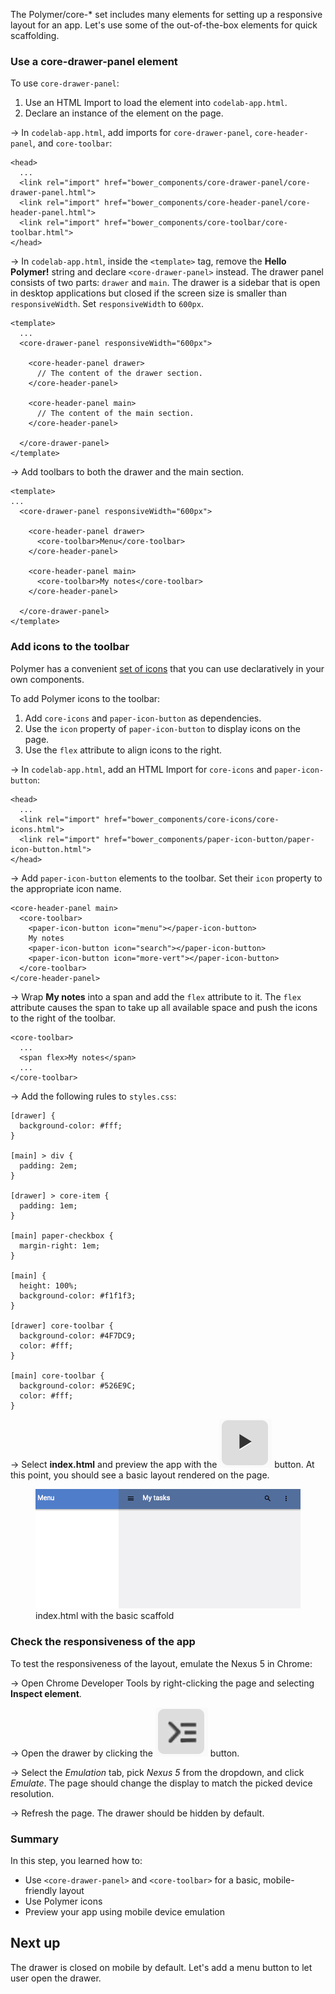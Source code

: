<toc-element></toc-element>

The Polymer/core-* set includes many elements for setting up a responsive layout for an app.
Let's use some of the out-of-the-box elements for quick scaffolding.

### Use a core-drawer-panel element

To use `core-drawer-panel`:

1. Use an HTML Import to load the element into `codelab-app.html`.
2. Declare an instance of the element on the page.

&rarr; In `codelab-app.html`, add imports for `core-drawer-panel`, `core-header-panel`, and `core-toolbar`:

    <head>
      ...
      <link rel="import" href="bower_components/core-drawer-panel/core-drawer-panel.html">
      <link rel="import" href="bower_components/core-header-panel/core-header-panel.html">
      <link rel="import" href="bower_components/core-toolbar/core-toolbar.html">
    </head>

&rarr; In `codelab-app.html`, inside the `<template>` tag,
remove the **Hello Polymer!** string and declare `<core-drawer-panel>` instead. The drawer panel consists of two parts: `drawer` and `main`. The drawer is a sidebar that is open in desktop applications but closed if the screen size is smaller than `responsiveWidth`. Set `responsiveWidth` to `600px`.

    <template>
      ...
      <core-drawer-panel responsiveWidth="600px">

        <core-header-panel drawer>
          // The content of the drawer section.
        </core-header-panel>

        <core-header-panel main>
          // The content of the main section.
        </core-header-panel>

      </core-drawer-panel>
    </template>

&rarr; Add toolbars to both the drawer and the main section.

    <template>
    ...
      <core-drawer-panel responsiveWidth="600px">

        <core-header-panel drawer>
          <core-toolbar>Menu</core-toolbar>
        </core-header-panel>

        <core-header-panel main>
          <core-toolbar>My notes</core-toolbar>
        </core-header-panel>

      </core-drawer-panel>
    </template>

### Add icons to the toolbar

Polymer has a convenient [set of icons](http://polymer.github.io/core-icons/components/core-icons/demo.html) that you can use declaratively in your own components.

To add Polymer icons to the toolbar:
1. Add `core-icons` and `paper-icon-button` as dependencies.
2. Use the `icon` property of `paper-icon-button` to display icons on the page.
3. Use the `flex` attribute to align icons to the right.

&rarr; In `codelab-app.html`, add an HTML Import for `core-icons` and `paper-icon-button`:

    <head>
      ...
      <link rel="import" href="bower_components/core-icons/core-icons.html">
      <link rel="import" href="bower_components/paper-icon-button/paper-icon-button.html">
    </head>


&rarr; Add `paper-icon-button` elements to the toolbar. Set their `icon` property to the appropriate icon name.

    <core-header-panel main>
      <core-toolbar>
        <paper-icon-button icon="menu"></paper-icon-button>
        My notes
        <paper-icon-button icon="search"></paper-icon-button>
        <paper-icon-button icon="more-vert"></paper-icon-button>
      </core-toolbar>
    </core-header-panel>

&rarr; Wrap **My notes** into a span and add the `flex` attribute to it.
The `flex` attribute causes the span to take up all available space and
push the icons to the right of the toolbar.

    <core-toolbar>
      ...
      <span flex>My notes</span>
      ...
    </core-toolbar>

&rarr; Add the following rules to `styles.css`:

    [drawer] {
      background-color: #fff;
    }

    [main] > div {
      padding: 2em;
    }

    [drawer] > core-item {
      padding: 1em;
    }

    [main] paper-checkbox {
      margin-right: 1em;
    }

    [main] {
      height: 100%;
      background-color: #f1f1f3;
    }

    [drawer] core-toolbar {
      background-color: #4F7DC9;
      color: #fff;
    }

    [main] core-toolbar {
      background-color: #526E9C;
      color: #fff;
    }

&rarr; Select **index.html** and preview the app with the <img src="img/runbutton.png" class="icon"> button. 
At this point, you should see a basic layout rendered on the page.

<figure>
  <img src="img/s3-layout.png">
  <figcaption>index.html with the basic scaffold</figcaption>
</figure>

### Check the responsiveness of the app

To test the responsiveness of the layout, emulate the Nexus 5 in Chrome:

&rarr; Open Chrome Developer Tools by right-clicking the page and selecting **Inspect element**.

&rarr; Open the drawer by clicking the  <img src="img/drawerbutton.png" class="icon"> button.

&rarr; Select the *Emulation* tab, pick *Nexus 5* from the dropdown, and click *Emulate*.
The page should change the display to match the picked device resolution.

&rarr; Refresh the page. The drawer should be hidden by default.


### Summary

In this step, you learned how to:

- Use `<core-drawer-panel>` and `<core-toolbar>` for a basic, mobile-friendly layout
- Use Polymer icons
- Preview your app using mobile device emulation

## Next up

The drawer is closed on mobile by default. Let's add a menu button to let user open the drawer.
